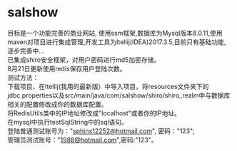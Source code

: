 # salshow

目标是一个功能完善的商业网站, 使用ssm框架,数据库为Mysql版本8.0.11,使用maven对项目进行集成管理,开发工具为Itellij(IDEA)2017.3.5,目前只有基础功能, 逐步完善中...<br/>
已集成shiro安全框架，对用户密码进行md5加密存储。<br/>
8月21日更新使用redis保存用户登陆次数。<br/>
测试方法：<br/>下载项目，在Itellij(我用的最新版）中导入项目，将resources文件夹下的jdbc.properties以及src/main/java/com/salshow/shiro/shiro_realm中与数据库相关的配置修改成你的数据库配置。<br/> 
将RedisUtils类中的IP地址修改成"localhost"或者你的IP地址。<br/>
在mysql中执行testSqlString中的sql语句。<br/>登陆普通测试账号为："sphinx12252@hotmail.com", 密码："123";<br/>管理员测试账号："1988@hotmail.com",密码:"123"。
